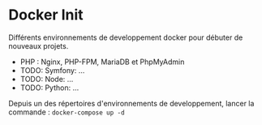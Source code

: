 # Docker Init

Différents environnements de developpement docker pour débuter de nouveaux projets.

- PHP : Nginx, PHP-FPM, MariaDB et PhpMyAdmin
- TODO: Symfony: …
- TODO: Node: …
- TODO: Python: …

Depuis un des répertoires d'environnements de developpement, lancer la commande : ```docker-compose up -d```
